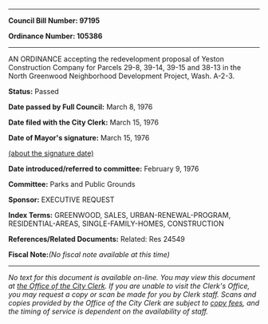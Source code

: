 

********

**Council Bill Number: 97195**
   
**Ordinance Number: 105386**
********

 AN ORDINANCE accepting the redevelopment proposal of Yeston Construction Company for Parcels 29-8, 39-14, 39-15 and 38-13 in the North Greenwood Neighborhood Development Project, Wash. A-2-3.

**Status:** Passed
   
**Date passed by Full Council:** March 8, 1976
   
**Date filed with the City Clerk:** March 15, 1976
   
**Date of Mayor's signature:** March 15, 1976
   
[(about the signature date)](/~public/approvaldate.htm)
   
   
   
**Date introduced/referred to committee:** February 9, 1976
   
**Committee:** Parks and Public Grounds
   
**Sponsor:** EXECUTIVE REQUEST
   
   
**Index Terms:** GREENWOOD, SALES, URBAN-RENEWAL-PROGRAM, RESIDENTIAL-AREAS, SINGLE-FAMILY-HOMES, CONSTRUCTION

**References/Related Documents:** Related: Res 24549

**Fiscal Note:**_(No fiscal note available at this time)_
********

_No text for this document is available on-line. You may view this document at [the Office of the City Clerk](http://www.seattle.gov/leg/clerk/contactUs.htm). If you are unable to visit the Clerk's Office, you may request a copy or scan be made for you by Clerk staff. Scans and copies provided by the Office of the City Clerk are subject to [copy fees](http://clerk.seattle.gov/~public/clerkfees.htm), and the timing of service is dependent on the availability of staff._

